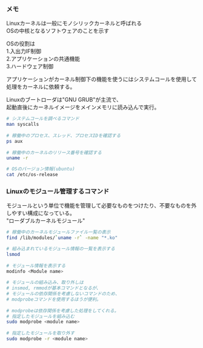 ### メモ
Linuxカーネルは一般にモノシリックカーネルと呼ばれる  
OSの中核となるソフトウェアのことを示す  
  
OSの役割は  
1.入出力IF制御  
2.アプリケーションの共通機能  
3.ハードウェア制御  
  
アプリケーションがカーネル制御下の機能を使うにはシステムコールを使用して  
処理をカーネルに依頼する。  
  
Linuxのブートローダは"GNU GRUB"が主流で、  
起動直後にカーネルイメージをメインメモリに読み込んで実行。  
  
```bash
# システムコールを調べるコマンド  
man syscalls  
  
# 稼働中のプロセス、スレッド、プロセスIDを確認する  
ps aux  
  
# 稼働中のカーネルのリリース番号を確認する  
uname -r  

# OSのバージョン情報(ubuntu)  
cat /etc/os-release  
```
  
### Linuxのモジュール管理するコマンド  
モジュールという単位で機能を管理して必要なものをつけたり、不要なものを外しやすい構成になっている。  
"ローダブルカーネルモジュール"  
  
```bash
# 稼働中のカーネルモジュールファイル一覧の表示  
find /lib/modules/`uname -r` -name "*.ko"  

# 組み込まれているモジュール情報の一覧を表示する  
lsmod  
  
# モジュール情報を表示する  
modinfo <Module name>  
  
# モジュールの組み込み、取り外しは  
# insmod, rmmodが基本コマンドとなるが、  
# モジュールの依存関係を考慮しないコマンドのため、  
# modprobeコマンドを使用するほうが便利。  
  
# modprobeは依存関係を考慮した処理をしてくれる。  
# 指定したモジュールを組み込む  
sudo modprobe <module name>  
  
# 指定したモジュールを取り外す  
sudo modprobe -r <module name>  
```

